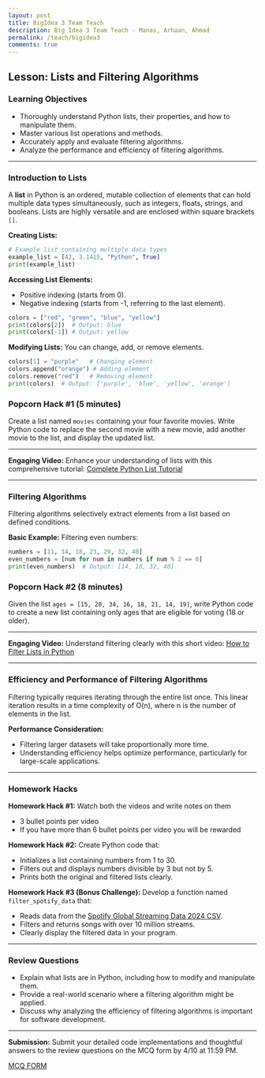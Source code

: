 ```yaml
---
layout: post
title: BigIdea 3 Team Teach
description: Big Idea 3 Team Teach - Manas, Arhaan, Ahmad
permalink: /teach/bigidea3
comments: true
---
```


## Lesson: Lists and Filtering Algorithms

### Learning Objectives

- Thoroughly understand Python lists, their properties, and how to manipulate them.
- Master various list operations and methods.
- Accurately apply and evaluate filtering algorithms.
- Analyze the performance and efficiency of filtering algorithms.

---

### Introduction to Lists

A **list** in Python is an ordered, mutable collection of elements that can hold multiple data types simultaneously, such as integers, floats, strings, and booleans. Lists are highly versatile and are enclosed within square brackets `[]`.

**Creating Lists:**

```python
# Example list containing multiple data types
example_list = [42, 3.1415, "Python", True]
print(example_list)
```

**Accessing List Elements:**

- Positive indexing (starts from 0).
- Negative indexing (starts from -1, referring to the last element).

```python
colors = ["red", "green", "blue", "yellow"]
print(colors[2])  # Output: blue
print(colors[-1]) # Output: yellow
```

**Modifying Lists:**
You can change, add, or remove elements.

```python
colors[1] = "purple"   # Changing element
colors.append("orange") # Adding element
colors.remove("red")   # Removing element
print(colors)  # Output: ['purple', 'blue', 'yellow', 'orange']
```

### Popcorn Hack #1 (5 minutes)

Create a list named `movies` containing your four favorite movies. Write Python code to replace the second movie with a new movie, add another movie to the list, and display the updated list.

---

**Engaging Video:**
Enhance your understanding of lists with this comprehensive tutorial:
[Complete Python List Tutorial](https://www.youtube.com/watch?v=ohCDWZgNIU0)

---

### Filtering Algorithms

Filtering algorithms selectively extract elements from a list based on defined conditions.

**Basic Example:** Filtering even numbers:

```python
numbers = [11, 14, 18, 23, 29, 32, 40]
even_numbers = [num for num in numbers if num % 2 == 0]
print(even_numbers)  # Output: [14, 18, 32, 40]
```

### Popcorn Hack #2 (8 minutes)

Given the list `ages = [15, 20, 34, 16, 18, 21, 14, 19]`, write Python code to create a new list containing only ages that are eligible for voting (18 or older).

---

**Engaging Video:**
Understand filtering clearly with this short video:
[How to Filter Lists in Python](https://www.youtube.com/watch?v=3dt4OGnU5sM)

---

### Efficiency and Performance of Filtering Algorithms

Filtering typically requires iterating through the entire list once. This linear iteration results in a time complexity of O(n), where n is the number of elements in the list.

**Performance Consideration:**

- Filtering larger datasets will take proportionally more time.
- Understanding efficiency helps optimize performance, particularly for large-scale applications.

---

### Homework Hacks

**Homework Hack #1:**
Watch both the videos and write notes on them
- 3 bullet points per video 
- If you have more than 6 bullet points per video you will be rewarded

**Homework Hack #2:**
Create Python code that:

- Initializes a list containing numbers from 1 to 30.
- Filters out and displays numbers divisible by 3 but not by 5.
- Prints both the original and filtered lists clearly.

**Homework Hack #3 (Bonus Challenge):**
Develop a function named `filter_spotify_data` that:

- Reads data from the [Spotify Global Streaming Data 2024 CSV](https://www.kaggle.com/datasets/atharvasoundankar/spotify-global-streaming-data-2024).
- Filters and returns songs with over 10 million streams.
- Clearly display the filtered data in your program.

---

### Review Questions

- Explain what lists are in Python, including how to modify and manipulate them.
- Provide a real-world scenario where a filtering algorithm might be applied.
- Discuss why analyzing the efficiency of filtering algorithms is important for software development.

---

**Submission:** Submit your detailed code implementations and thoughtful answers to the review questions on the MCQ form by 4/10 at 11:59 PM. 

<a href="https://docs.google.com/forms/d/e/1FAIpQLSefix7pz4ljS7LIs5HktA1OFVFw_p2kLPYt9YGlgaYeWllA_w/viewform">MCQ FORM</a>
